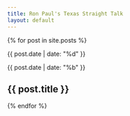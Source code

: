 ```yaml
---
title: Ron Paul's Texas Straight Talk
layout: default
---
```


<div id="container" class="isotope">
  {% for post in site.posts %}
  <article class="item month-{{ post.date | date: "%-m"}}">
    <p class="date-day">{{ post.date | date: "%d" }}</p>
    <p class="date-month">{{ post.date | date: "%b" }}</p>
    <h1 class="title">{{ post.title }}</h1>
  </article>
  {% endfor %}
</div>
